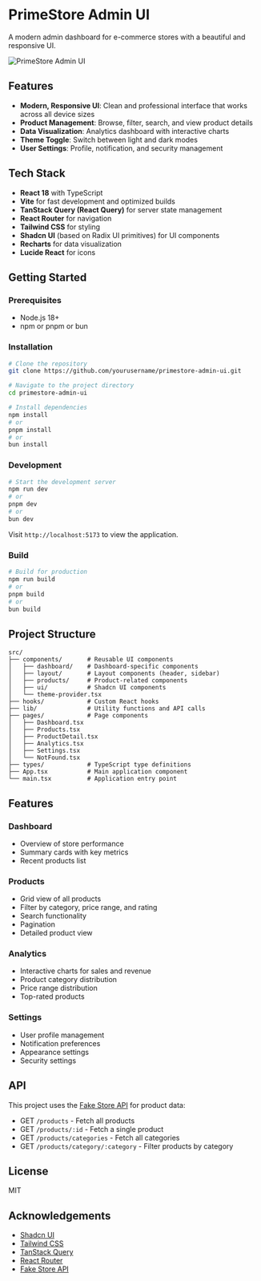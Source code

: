 # PrimeStore Admin UI

A modern admin dashboard for e-commerce stores with a beautiful and responsive UI.

![PrimeStore Admin UI](./public/preview.png)

<!-- Note: Replace preview.png with an actual screenshot of your application before deployment -->

## Features

- **Modern, Responsive UI**: Clean and professional interface that works across all device sizes
- **Product Management**: Browse, filter, search, and view product details
- **Data Visualization**: Analytics dashboard with interactive charts
- **Theme Toggle**: Switch between light and dark modes
- **User Settings**: Profile, notification, and security management

## Tech Stack

- **React 18** with TypeScript
- **Vite** for fast development and optimized builds
- **TanStack Query (React Query)** for server state management
- **React Router** for navigation
- **Tailwind CSS** for styling
- **Shadcn UI** (based on Radix UI primitives) for UI components
- **Recharts** for data visualization
- **Lucide React** for icons

## Getting Started

### Prerequisites

- Node.js 18+
- npm or pnpm or bun

### Installation

```bash
# Clone the repository
git clone https://github.com/yourusername/primestore-admin-ui.git

# Navigate to the project directory
cd primestore-admin-ui

# Install dependencies
npm install
# or
pnpm install
# or
bun install
```

### Development

```bash
# Start the development server
npm run dev
# or
pnpm dev
# or
bun dev
```

Visit `http://localhost:5173` to view the application.

### Build

```bash
# Build for production
npm run build
# or
pnpm build
# or
bun build
```

## Project Structure

```
src/
├── components/       # Reusable UI components
│   ├── dashboard/    # Dashboard-specific components
│   ├── layout/       # Layout components (header, sidebar)
│   ├── products/     # Product-related components
│   ├── ui/           # Shadcn UI components
│   └── theme-provider.tsx
├── hooks/            # Custom React hooks
├── lib/              # Utility functions and API calls
├── pages/            # Page components
│   ├── Dashboard.tsx
│   ├── Products.tsx
│   ├── ProductDetail.tsx
│   ├── Analytics.tsx
│   ├── Settings.tsx
│   └── NotFound.tsx
├── types/            # TypeScript type definitions
├── App.tsx           # Main application component
└── main.tsx          # Application entry point
```

## Features

### Dashboard

- Overview of store performance
- Summary cards with key metrics
- Recent products list

### Products

- Grid view of all products
- Filter by category, price range, and rating
- Search functionality
- Pagination
- Detailed product view

### Analytics

- Interactive charts for sales and revenue
- Product category distribution
- Price range distribution
- Top-rated products

### Settings

- User profile management
- Notification preferences
- Appearance settings
- Security settings

## API

This project uses the [Fake Store API](https://fakestoreapi.com/) for product data:

- GET `/products` - Fetch all products
- GET `/products/:id` - Fetch a single product
- GET `/products/categories` - Fetch all categories
- GET `/products/category/:category` - Filter products by category

## License

MIT

## Acknowledgements

- [Shadcn UI](https://ui.shadcn.com)
- [Tailwind CSS](https://tailwindcss.com)
- [TanStack Query](https://tanstack.com/query)
- [React Router](https://reactrouter.com)
- [Fake Store API](https://fakestoreapi.com)
